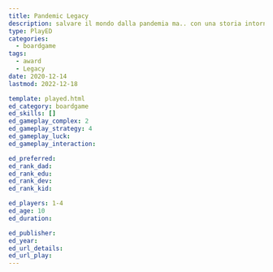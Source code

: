 ```yaml
---
title: Pandemic Legacy
description: salvare il mondo dalla pandemia ma.. con una storia intorno
type: PlayED
categories:
  - boardgame
tags:
  - award
  - Legacy
date: 2020-12-14
lastmod: 2022-12-18

template: played.html
ed_category: boardgame
ed_skills: []
ed_gameplay_complex: 2
ed_gameplay_strategy: 4
ed_gameplay_luck:
ed_gameplay_interaction: 

ed_preferred: 
ed_rank_dad: 
ed_rank_edu: 
ed_rank_dev: 
ed_rank_kid: 

ed_players: 1-4
ed_age: 10
ed_duration: 

ed_publisher: 
ed_year: 
ed_url_details: 
ed_url_play: 
---
```

